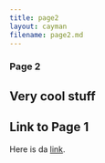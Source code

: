 ```yaml
---
title: page2
layout: cayman
filename: page2.md
--- 
```


### Page 2

## Very cool stuff

## Link to Page 1
Here is da [link](https://commutinggrapes.github.io/).
